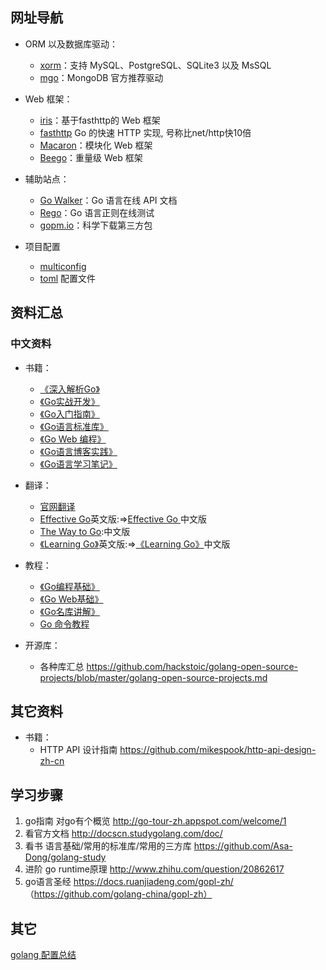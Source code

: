 
## 网址导航

- ORM 以及数据库驱动：
	- [xorm](https://github.com/go-xorm/xorm)：支持 MySQL、PostgreSQL、SQLite3 以及 MsSQL
	- [mgo](https://github.com/go-mgo/mgo)：MongoDB 官方推荐驱动
	
- Web 框架：
	- [iris](https://github.com/kataras/iris)：基于fasthttp的 Web 框架
	- [fasthttp](https://github.com/valyala/fasthttp)  Go 的快速 HTTP 实现, 号称比net/http快10倍
	- [Macaron](https://go-macaron.com/)：模块化 Web 框架
	- [Beego](http://beego.me/)：重量级 Web 框架

- 辅助站点：
	- [Go Walker](https://gowalker.org)：Go 语言在线 API 文档
	- [Rego](http://regoio.herokuapp.com/)：Go 语言正则在线测试
	- [gopm.io](https://gopm.io)：科学下载第三方包
	
- 项目配置
	- [multiconfig](https://github.com/koding/multiconfig)
	- [toml](https://github.com/koding/toml) 配置文件


## 资料汇总

### 中文资料

- 书籍：
	- [《深入解析Go》](https://github.com/tiancaiamao/go-internals)
	- [《Go实战开发》](https://github.com/astaxie/Go-in-Action)
	- [《Go入门指南》](https://github.com/Unknwon/the-way-to-go_ZH_CN)
	- [《Go语言标准库》](https://github.com/polaris1119/The-Golang-Standard-Library-by-Example)
	- [《Go Web 编程》](https://github.com/astaxie/build-web-application-with-golang)
	- [《Go语言博客实践》](https://github.com/achun/Go-Blog-In-Action)
	- [《Go语言学习笔记》](https://github.com/qyuhen/book)
- 翻译：
	- [官网翻译](https://go-zh.org/)
	- [Effective Go](https://golang.org/doc/effective_go.html)英文版:=>[Effective Go ](http://www.hellogcc.org/effective_go.html)中文版
	- [The Way to Go](https://github.com/Unknwon/the-way-to-go_ZH_CN):中文版
	- [《Learning Go》](https://github.com/miekg/gobook)英文版:=>[《Learning Go》](https://github.com/mikespook/Learning-Go-zh-cn)中文版
- 教程：
	- [《Go编程基础》](https://github.com/Unknwon/go-fundamental-programming)
	- [《Go Web基础》](https://github.com/Unknwon/go-web-foundation)
	- [《Go名库讲解》](https://github.com/Unknwon/go-rock-libraries-showcases)
	- [Go 命令教程](https://github.com/hyper-carrot/go_command_tutorial)

- 开源库：
	- 各种库汇总 https://github.com/hackstoic/golang-open-source-projects/blob/master/golang-open-source-projects.md

## 其它资料

  - 书籍：
  	- HTTP API 设计指南 https://github.com/mikespook/http-api-design-zh-cn
	
## 学习步骤

1. go指南 对go有个概览 http://go-tour-zh.appspot.com/welcome/1 
2. 看官方文档 http://docscn.studygolang.com/doc/
3. 看书 语言基础/常用的标准库/常用的三方库 https://github.com/Asa-Dong/golang-study
4. 进阶 go runtime原理 http://www.zhihu.com/question/20862617
5. go语言圣经 https://docs.ruanjiadeng.com/gopl-zh/ （https://github.com/golang-china/gopl-zh）

## 其它
[golang 配置总结](http://tonybai.com/2015/07/01/config-solutions-for-golang-app/)
